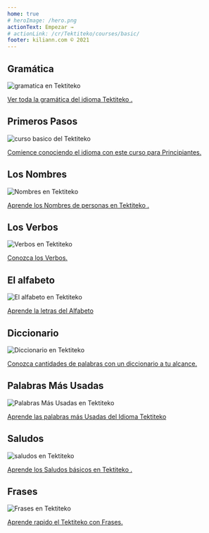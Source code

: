 ```yaml
---
home: true
# heroImage: /hero.png
actionText: Empezar →
# actionLink: /cr/Tektiteko/courses/basic/
footer: kiliann.com © 2021 
---
```


<div class="features">
  <div class="feature">
    <h2>Gramática </h2>
    <img src="/home/grammar.jpg" alt="gramatica en Tektiteko	">
    <p><a href="/gt/ttc/grammar/guide/">Ver toda la gramática del idioma Tektiteko	.</a></p>
  </div>
  <div class="feature">
    <h2>Primeros Pasos</h2>
    <img src="/home/courses.jpg" alt="curso basico del Tektiteko	">
    <p><a href="/gt/ttc/courses/basic/">Comience conociendo el idioma con este curso para Principiantes.</a></p>
  </div>
  <div class="feature">
    <h2>Los Nombres</h2>
    <img src="/home/people.jpg" alt="Nombres en Tektiteko	">
    <p><a href="/gt/ttc/vocabulary/people/">Aprende los Nombres de personas en Tektiteko	.</a></p>
  </div>
   <div class="feature">
    <h2>Los Verbos </h2>
    <img src="/home/verbs.png" alt="Verbos en Tektiteko	">
    <p><a href="/gt/ttc/grammar/verbs/">Conozca los Verbos.</a></p>
  </div>
  <div class="feature">
    <h2>El alfabeto</h2>
    <img src="/home/alphabet.jpg" alt="El alfabeto en Tektiteko	">
    <p><a href="/gt/ttc/grammar/alphabet/">Aprende la letras del Alfabeto</a></p>
  </div>
     <div class="feature">
    <h2>Diccionario</h2>
    <img src="/home/dictionary.jpg" alt="Diccionario en Tektiteko	">
    <p><a href="/gt/ttc/dictionary/">Conozca cantidades de palabras con un diccionario a tu alcance.</a></p>
  </div>
  <div class="feature">
    <h2>Palabras Más Usadas</h2>
    <img src="/home/more_used.jpg" alt="Palabras Más Usadas en Tektiteko	">
    <p><a href="/gt/ttc/vocabulary/more_used/">Aprende las palabras más Usadas del Idioma Tektiteko	</a></p>
  </div>
    <div class="feature">
    <h2>Saludos</h2>
    <img src="/home/greetings.jpg" alt="saludos en Tektiteko	">
    <p><a href="/gt/ttc/vocabulary/greetings/">Aprende los Saludos básicos en Tektiteko	.</a></p>
  </div>
   <div class="feature">
    <h2>Frases</h2>
    <img src="/home/phrases.jpg" alt="Frases en Tektiteko	">
    <p><a href="/gt/ttc/vocabulary/phrases/">Aprende rapido el Tektiteko	 con Frases.</a></p>
  </div>
</div>

<!-- <counter/> -->